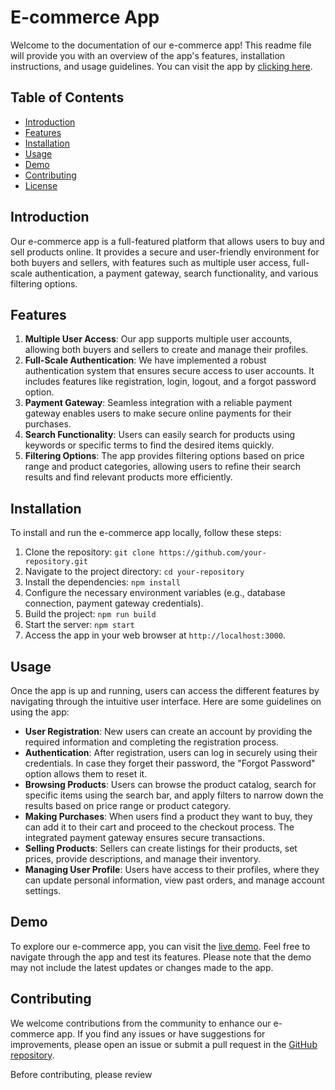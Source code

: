 # E-commerce App

Welcome to the documentation of our e-commerce app! This readme file will provide you with an overview of the app's features, installation instructions, and usage guidelines.
You can visit the app by [clicking here](https://ill-tan-seahorse-sari.cyclic.app/).

## Table of Contents
- [Introduction](#introduction)
- [Features](#features)
- [Installation](#installation)
- [Usage](#usage)
- [Demo](#demo)
- [Contributing](#contributing)
- [License](#license)

## Introduction
Our e-commerce app is a full-featured platform that allows users to buy and sell products online. It provides a secure and user-friendly environment for both buyers and sellers, with features such as multiple user access, full-scale authentication, a payment gateway, search functionality, and various filtering options.

## Features
1. **Multiple User Access**: Our app supports multiple user accounts, allowing both buyers and sellers to create and manage their profiles.
2. **Full-Scale Authentication**: We have implemented a robust authentication system that ensures secure access to user accounts. It includes features like registration, login, logout, and a forgot password option.
3. **Payment Gateway**: Seamless integration with a reliable payment gateway enables users to make secure online payments for their purchases.
4. **Search Functionality**: Users can easily search for products using keywords or specific terms to find the desired items quickly.
5. **Filtering Options**: The app provides filtering options based on price range and product categories, allowing users to refine their search results and find relevant products more efficiently.

## Installation
To install and run the e-commerce app locally, follow these steps:

1. Clone the repository: `git clone https://github.com/your-repository.git`
2. Navigate to the project directory: `cd your-repository`
3. Install the dependencies: `npm install`
4. Configure the necessary environment variables (e.g., database connection, payment gateway credentials).
5. Build the project: `npm run build`
6. Start the server: `npm start`
7. Access the app in your web browser at `http://localhost:3000`.

## Usage
Once the app is up and running, users can access the different features by navigating through the intuitive user interface. Here are some guidelines on using the app:

- **User Registration**: New users can create an account by providing the required information and completing the registration process.
- **Authentication**: After registration, users can log in securely using their credentials. In case they forget their password, the "Forgot Password" option allows them to reset it.
- **Browsing Products**: Users can browse the product catalog, search for specific items using the search bar, and apply filters to narrow down the results based on price range or product category.
- **Making Purchases**: When users find a product they want to buy, they can add it to their cart and proceed to the checkout process. The integrated payment gateway ensures secure transactions.
- **Selling Products**: Sellers can create listings for their products, set prices, provide descriptions, and manage their inventory.
- **Managing User Profile**: Users have access to their profiles, where they can update personal information, view past orders, and manage account settings.

## Demo
To explore our e-commerce app, you can visit the [live demo](https://ill-tan-seahorse-sari.cyclic.app/). Feel free to navigate through the app and test its features. Please note that the demo may not include the latest updates or changes made to the app.

## Contributing
We welcome contributions from the community to enhance our e-commerce app. If you find any issues or have suggestions for improvements, please open an issue or submit a pull request in the [GitHub repository](https://github.com/your-repository).

Before contributing, please review
